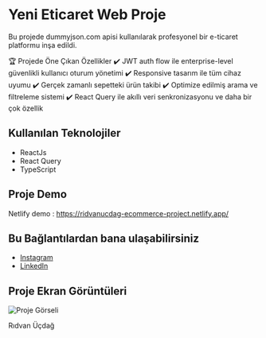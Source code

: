 # Yeni Eticaret Web Proje
Bu projede dummyjson.com apisi kullanılarak profesyonel bir e-ticaret platformu inşa edildi.

🏆 Projede Öne Çıkan Özellikler
✔️ JWT auth flow ile enterprise-level güvenlikli kullanıcı oturum yönetimi
✔️ Responsive tasarım ile tüm cihaz uyumu
✔️ Gerçek zamanlı sepetteki ürün takibi
✔️ Optimize edilmiş arama ve filtreleme sistemi
✔️ React Query ile akıllı veri senkronizasyonu ve daha bir çok özellik

## Kullanılan Teknolojiler
- ReactJs
- React Query
- TypeScript

## Proje Demo
Netlify demo : https://ridvanucdag-ecommerce-project.netlify.app/

## Bu Bağlantılardan bana ulaşabilirsiniz
- [Instagram](https://www.instagram.com/ridvan_ucdag)
- [LinkedIn](https://www.linkedin.com/in/ridvanucdag)

## Proje Ekran Görüntüleri
![Proje Görseli](src/assets/image/main/readme.png)

Rıdvan Üçdağ